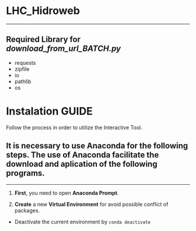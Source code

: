 # LHC_Hidroweb
---------------------
## Required Library for <i>download_from_url_BATCH.py</i>
- requests
- zipfile
- io
- pathlib
- os

# Instalation GUIDE
Follow the process in order to utilize the Interactive Tool.

## It is **necessary** to use Anaconda for the following steps. The use of Anaconda facilitate the download and aplication of the following programs.
-----------------------------------------
1. **First**, you need to open **Anaconda Prompt**.

2. **Create** a new **Virtual Environment** for avoid possible conflict of packages.
  - Deactivate the current environment by `conda deactivate`



